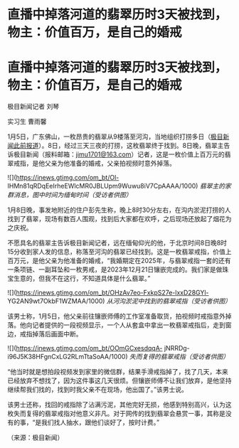 # 直播中掉落河道的翡翠历时3天被找到，物主：价值百万，是自己的婚戒

# 直播中掉落河道的翡翠历时3天被找到，物主：价值百万，是自己的婚戒

极目新闻记者 刘琴

实习生 曹雨馨

1月5日，广东佛山，一枚昂贵的翡翠从9楼落至河沟，当地组织打捞多日（[极目新闻此前报道](https://news.qq.com/rain/a/20240108A07LA500)）。8日，经过三天三夜的打捞，这枚翡翠终于找到。8日晚，翡翠主告诉极目新闻（报料邮箱：jimu1701@163.com）记者，这是一枚价值上百万元的翡翠戒指，是他父亲为他准备的婚戒，父亲拍视频时意外掉落。

![](https://inews.gtimg.com/om_bt/Ol-
IHMn81qRDqEeIrheEWlcMR0JBLUpm9Wuwu8iV7CpAAAA/1000) _翡翠主的家群消息，图中时间为缅甸时间（受访者供图）_

1月8日晚，事发地附近的住户彭先生称，晚上8时30分左右，在沟内淤泥打捞的人找到了翡翠，现场有数百人围观，找到后大家都在欢呼，之后现场还放起了烟花为之庆祝。

不愿具名的翡翠主告诉极目新闻记者，远在缅甸仰光的他，于北京时间8日晚8时15分收到家人发的信息，称落至河沟的翡翠已经找到。这是一枚翡翠戒指，价值上百万元，是他父亲为他准备的婚戒，“我婚期定在2025年，与翡翠戒指一套的还有一条项链、一副耳坠和一枚男戒，是2023年12月21日镶嵌完成的。我们家是做珠宝生意的，但我不在这行，不知道具体是什么翡翠。”

![](https://inews.gtimg.com/om_bt/OHzAv7eo-FxkpS27e-lxxD28GYl-
YG2AN9wt7OkbF1WZMAA/1000) _从河沟淤泥中找到的翡翠戒指（受访者供图）_

该男士称，1月5日，他父亲前往镶嵌师傅的工作室准备取货，拍视频时戒指意外掉落。他向记者提供的一段视频显示，一个人从套盒中拿出一枚翡翠戒指后，走到窗边，戒指掉落后画面中断。

![](https://inews.gtimg.com/om_bt/OOmGCxesdqqA-
jNRRDg-i96J5K38HFgnCxLG2RLmTtaSoAA/1000) _失而复得的翡翠戒指（受访者供图）_

“他当时就是想拍段视频发到家里的微信群，结果手滑戒指掉了，找了几天，本来已经放弃不想找了，因为这件事这几天很烦。但镶嵌师傅不让我们放弃，是他坚持继续帮我们找的，找到时我父亲不在现场，他出国了。”该男士说。

该男士还称，找回的戒指除了沾满污泥，其他完好无损，他感到特别高兴，认为这枚失而复得的翡翠戒指对他意义非凡。对于网传的找到翡翠会悬赏一事，其称是没有的事，“是我们找人抽水，跟他们谈好了，按时计费。”

（来源：极目新闻）

